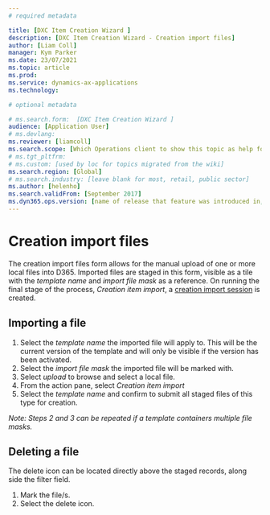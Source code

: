 ```yaml
---
# required metadata

title: [DXC Item Creation Wizard ]
description: [DXC Item Creation Wizard - Creation import files]
author: [Liam Coll]
manager: Kym Parker
ms.date: 23/07/2021
ms.topic: article
ms.prod: 
ms.service: dynamics-ax-applications
ms.technology: 

# optional metadata

# ms.search.form:  [DXC Item Creation Wizard ]
audience: [Application User]
# ms.devlang: 
ms.reviewer: [liamcoll]
ms.search.scope: [Which Operations client to show this topic as help for, to be set by content strategist, see list here: https://microsoft.sharepoint.com/teams/DynDoc/_layouts/15/WopiFrame.aspx?sourcedoc={23419e1c-eb64-42e9-aa9b-79875b428718}&action=edit&wd=target%28Core%20Dynamics%20AX%20CP%20requirements%2Eone%7C4CC185C0%2DEFAA%2D42CD%2D94B9%2D8F2A45E7F61A%2FVersions%20list%20for%20docs%20topics%7CC14BE630%2D5151%2D49D6%2D8305%2D554B5084593C%2F%29]
# ms.tgt_pltfrm: 
# ms.custom: [used by loc for topics migrated from the wiki]
ms.search.region: [Global]
# ms.search.industry: [leave blank for most, retail, public sector]
ms.author: [helenho]
ms.search.validFrom: [September 2017]
ms.dyn365.ops.version: [name of release that feature was introduced in, see list here: https://microsoft.sharepoint.com/teams/DynDoc/_layouts/15/WopiFrame.aspx?sourcedoc={23419e1c-eb64-42e9-aa9b-79875b428718}&action=edit&wd=target%28Core%20Dynamics%20AX%20CP%20requirements%2Eone%7C4CC185C0%2DEFAA%2D42CD%2D94B9%2D8F2A45E7F61A%2FVersions%20list%20for%20docs%20topics%7CC14BE630%2D5151%2D49D6%2D8305%2D554B5084593C%2F%29]
---
```


# Creation import files

The creation import files form allows for the manual upload of one or more local files into D365. Imported files are staged in this form, visible as a tile with the *template name* and *import file mask* as a reference. On running the final stage of the process, *Creation item import*, a [creation import session](Creation-import-sessions) is created.

## Importing a file

1. Select the *template name* the imported file will apply to. This will be the current version of the template and will only be visible if the version has been activated.
2. Select the *import file mask* the imported file will be marked with.
3. Select *upload* to browse and select a local file.
4. From the action pane, select *Creation item import*
5. Select the *template name* and confirm to submit all staged files of this type for creation. 

*Note: Steps 2 and 3 can be repeated if a template containers multiple file masks.*

## Deleting a file

The delete icon can be located directly above the staged records, along side the filter field. 

1. Mark the file/s.
2. Select the delete icon.
